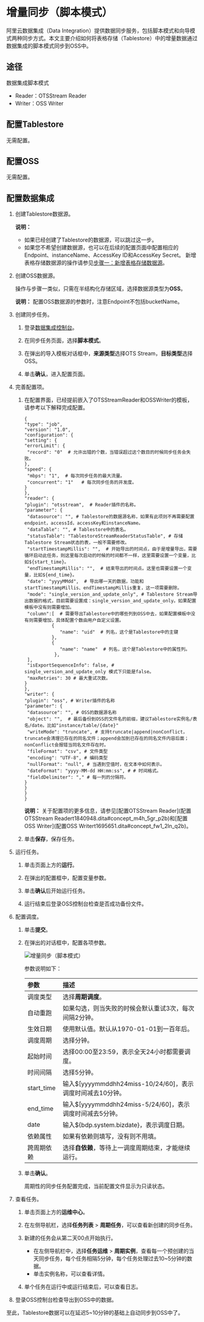 # 增量同步（脚本模式）

阿里云数据集成（Data Integration）提供数据同步服务，包括脚本模式和向导模式两种同步方式。本文主要介绍如何将表格存储（Tablestore）中的增量数据通过数据集成的脚本模式同步到OSS中。

## 途径

数据集成脚本模式

-   Reader：OTSStream Reader
-   Writer：OSS Writer

## 配置Tablestore

无需配置。

## 配置OSS

无需配置。

## 配置数据集成

1.  创建Tablestore数据源。

    **说明：**

    -   如果已经创建了Tablestore的数据源，可以跳过这一步。
    -   如果您不希望创建数据源，也可以在后续的配置页面中配置相应的Endpoint、instanceName、AccessKey ID和AccessKey Secret。
    新增表格存储数据源的操作请参见[步骤一：新增表格存储数据源](/intl.zh-CN/数据同步迁移/数据导出/MaxCompute/全量导出（脚本模式）.md)。

2.  创建OSS数据源。

    操作与步骤一类似，只需在半结构化存储区域，选择数据源类型为**OSS**。

    **说明：** 配置OSS数据源的参数时，注意Endpoint不包括bucketName。

3.  创建同步任务。

    1.  登录[数据集成控制台](https://di-cn-shanghai.data.aliyun.com/)。

    2.  在同步任务页面，选择**脚本模式**。

    3.  在弹出的导入模板对话框中，**来源类型**选择OTS Stream，**目标类型**选择OSS。

    4.  单击**确认**，进入配置页面。

4.  完善配置项。

    1.  在配置界面，已经提前嵌入了OTSStreamReader和OSSWriter的模板，请参考以下解释完成配置。

        ```
        {
        "type": "job",
        "version": "1.0",
        "configuration": {
        "setting": {
        "errorLimit": {
         "record": "0"  # 允许出错的个数，当错误超过这个数目的时候同步任务会失败。
        },
        "speed": {
         "mbps": "1",  # 每次同步任务的最大流量。
         "concurrent": "1"   # 每次同步任务的并发度。
        }
        },
        "reader": {
        "plugin": "otsstream",  # Reader插件的名称。
        "parameter": {
         "datasource": "", # Tablestore的数据源名称，如果有此项则不再需要配置endpoint，accessId，accessKey和instanceName。
         "dataTable": "", # Tablestore中的表名。
         "statusTable": "TablestoreStreamReaderStatusTable", # 存储Tablestore Stream状态的表，一般不需要修改。
         "startTimestampMillis": "",  # 开始导出的时间点，由于是增量导出，需要循环启动此任务，则这里每次启动的时候的时间都不一样，这里需要设置一个变量，比如${start_time}。
         "endTimestampMillis": "",  # 结束导出的时间点。这里也需要设置一个变量，比如${end_time}。
         "date": "yyyyMMdd",  # 导出哪一天的数据，功能和startTimestampMillis、endTimestampMillis重复，这一项需要删除。
         "mode": "single_version_and_update_only", # Tablestore Stream导出数据的格式，目前需要设置成：single_version_and_update_only。如果配置模板中没有则需要增加。
         "column":[  # 需要导出Tablestore中的哪些列到OSS中去，如果配置模板中没有则需要增加，具体配置个数由用户自定义设置。
                  {
                     "name": "uid"  # 列名，这个是Tablestore中的主键
                  },
                  {
                     "name": "name"  # 列名，这个是Tablestore中的属性列。
                   },
         ],
         "isExportSequenceInfo": false, # single_version_and_update_only 模式下只能是false。
         "maxRetries": 30 # 最大重试次数。
        }
        },
        "writer": {
        "plugin": "oss", # Writer插件的名称
        "parameter": {
         "datasource": "", # OSS的数据源名称
         "object": "",  # 最后备份到OSS的文件名的前缀，建议Tablestore实例名/表名/date。比如"instance/table/{date}"
         "writeMode": "truncate", # 支持truncate|append|nonConflict，truncate会清理已存在的同名文件；append会加到已存在的同名文件内容后面；nonConflict会报错当同名文件存在时。
         "fileFormat": "csv", # 文件类型
         "encoding": "UTF-8", # 编码类型
         "nullFormat": "null", # 当遇到空值时，在文本中如何表示。
         "dateFormat": "yyyy-MM-dd HH:mm:ss", # # 时间格式。
         "fieldDelimiter": "," # 每一列的分隔符。
        }
        }
        }
        }
        ```

        **说明：** 关于配置项的更多信息，请参见[配置OTSStream Reader](配置OTSStream Readert1840948.dita#concept_m4h_5gr_p2b)和[配置OSS Writer](配置OSS Writert1695651.dita#concept_fw1_2ln_q2b)。

    2.  单击**保存**，保存任务。

5.  运行任务。

    1.  单击页面上方的**运行**。

    2.  在弹出的配置框中，配置变量参数。

    3.  单击**确认**后开始运行任务。

    4.  运行结束后登录OSS控制台检查是否成功备份文件。

6.  配置调度。

    1.  单击**提交**。

    2.  在弹出的对话框中，配置各项参数。

        ![增量同步（脚本模式）](https://static-aliyun-doc.oss-accelerate.aliyuncs.com/assets/img/zh-CN/5548388951/p11902.png)

        参数说明如下：

        |参数|描述|
        |:-|:-|
        |调度类型|选择**周期调度**。|
        |自动重跑|如果勾选，则当失败的时候会默认重试3次，每次间隔2分钟。|
        |生效日期|使用默认值。默认从1970-01-01到一百年后。|
        |调度周期|选择分钟。|
        |起始时间|选择00:00至23:59，表示全天24小时都需要调度。|
        |时间间隔|选择5分钟。|
        |start\_time|输入$\[yyyymmddhh24miss-10/24/60\]，表示调度时间减去10分钟。|
        |end\_time|输入$\[yyyymmddhh24miss-5/24/60\]，表示调度时间减去5分钟。|
        |date|输入$\{bdp.system.bizdate\}，表示调度日期。|
        |依赖属性|如果有依赖则填写，没有则不用填。|
        |跨周期依赖|选择**自依赖**，等待上一调度周期结束，才能继续运行。|

    3.  单击**确认**。

        周期性的同步任务配置完成，当前配置文件显示为只读状态。

7.  查看任务。

    1.  单击页面上方的**运维中心**。

    2.  在左侧导航栏，选择**任务列表** \> **周期任务**，可以查看新创建的同步任务。

    3.  新建的任务会从第二天00点开始执行。

        -   在左侧导航栏中，选择**任务运维** \> **周期实例**，查看每一个预创建的当天同步任务，每个任务相隔5分钟，每个任务处理过去10~5分钟的数据。
        -   单击实例名称，可以查看详情。

    4.  单个任务在运行中或运行结束后，可以查看日志。

8.  登录OSS控制台检查导出到OSS中的数据。


至此，Tablestore数据可以在延迟5~10分钟的基础上自动同步到OSS中了。

